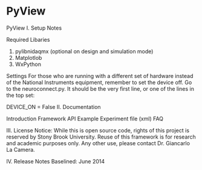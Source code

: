 PyView
======

PyView
I. Setup Notes

Required Libaries

1. pylibnidaqmx (optional on design and simulation mode)
2. Matplotlob
3. WxPython

Settings For those who are running with a different set of hardware instead of the National Instruments equipment, remember to set the device off. Go to the neuroconnect.py. It should be the very first line, or one of the lines in the top set:

DEVICE_ON = False
II. Documentation

Introduction
Framework API
Example Experiment file (xml)
FAQ

III. License Notice: While this is open source code, rights of this project is reserved by Stony Brook University. Reuse of this framework is for research and academic purposes only. Any other use, please contact Dr. Giancarlo La Camera.

IV. Release Notes
Baselined: June 2014
